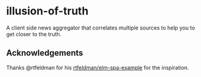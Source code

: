 # illusion-of-truth
A client side news aggregator that correlates multiple sources to help you to get closer to the truth.

## Acknowledgements
Thanks @rtfeldman for his [rtfeldman/elm-spa-example](https://github.com/rtfeldman/elm-spa-example) for the inspiration.